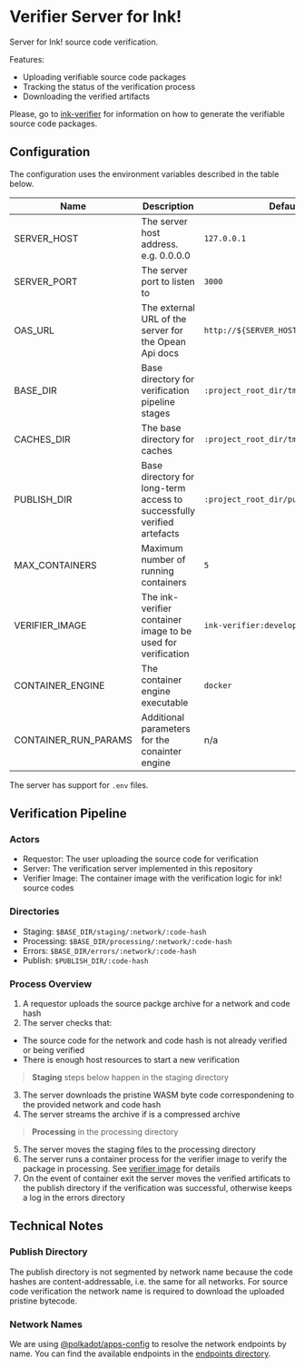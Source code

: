 # Verifier Server for Ink!

Server for Ink! source code verification.

Features:

- Uploading verifiable source code packages
- Tracking the status of the verification process
- Downloading the verified artifacts

Please, go to [ink-verifier](https://github.com/web3labs/ink-verifier) for information on how to generate the verifiable source code packages.

## Configuration

The configuration uses the environment variables described in the table below.

|Name|Description|Defaults|
|----|-----------|--------|
|SERVER_HOST|The server host address. e.g. 0.0.0.0|`127.0.0.1`|
|SERVER_PORT|The server port to listen to|`3000`|
|OAS_URL|The external URL of the server for the Opean Api docs|`http://${SERVER_HOST}:${SERVER_PORT}`|
|BASE_DIR|Base directory for verification pipeline stages|`:project_root_dir/tmp`|
|CACHES_DIR|The base directory for caches|`:project_root_dir/tmp/caches`|
|PUBLISH_DIR|Base directory for long-term access to successfully verified artefacts|`:project_root_dir/publish`|
|MAX_CONTAINERS|Maximum number of running containers|`5`|
|VERIFIER_IMAGE|The ink-verifier container image to be used for verification|`ink-verifier:develop`|
|CONTAINER_ENGINE|The container engine executable|`docker`|
|CONTAINER_RUN_PARAMS|Additional parameters for the conainter engine|n/a|

The server has support for `.env` files.

## Verification Pipeline

### Actors

* Requestor: The user uploading the source code for verification
* Server: The verification server implemented in this repository
* Verifier Image: The container image with the verification logic for ink! source codes

### Directories

* Staging: `$BASE_DIR/staging/:network/:code-hash`
* Processing: `$BASE_DIR/processing/:network/:code-hash`
* Errors: `$BASE_DIR/errors/:network/:code-hash`
* Publish: `$PUBLISH_DIR/:code-hash`

### Process Overview

1. A requestor uploads the source packge archive for a network and code hash
2. The server checks that:
  * The source code for the network and code hash is not already verified or being verified
  * There is enough host resources to start a new verification

> **Staging** steps below happen in the staging directory

3. The server downloads the pristine WASM byte code correspondening to the provided network and code hash
4. The server streams the archive if is a compressed archive

> **Processing** in the processing directory

5. The server moves the staging files to the processing directory
6. The server runs a container process for the verifier image to verify the package in processing. See [verifier image](https://github.com/web3labs/ink-verifier) for details
7. On the event of container exit the server moves the verified artificats to the publish directory if the verification was successful, otherwise keeps a log in the errors directory

## Technical Notes

### Publish Directory

The publish directory is not segmented by network name because the code hashes are content-addressable, i.e. the same for all networks.
For source code verification the network name is required to download the uploaded pristine bytecode.

### Network Names

We are using [@polkadot/apps-config](https://github.com/polkadot-js/apps/tree/master/packages/apps-config) to resolve the network endpoints by name. You can find the available endpoints in the [endpoints directory](https://github.com/polkadot-js/apps/tree/master/packages/apps-config/src/endpoints).

